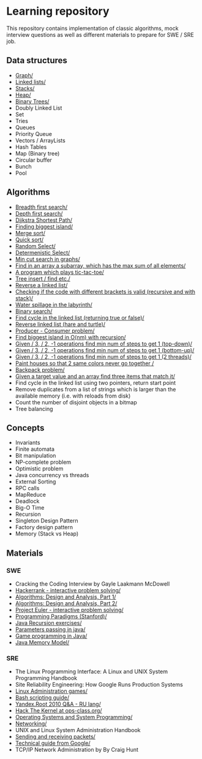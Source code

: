 # Learning repository

This repository contains implementation of classic algorithms, mock interview questions as well as different materials to prepare for SWE / SRE job.


## Data structures
* [Graph/](java/graph/Graph.java)
* [Linked lists/](java/linkedlist/LinkedList.java)
* [Stacks/](java/linkedlist/LinkedList.java)
* [Heap/](java/heap/Heap.java)
* [Binary Trees/](java/searchtree/SearchTree.java)
* Doubly Linked List
* Set
* Tries
* Queues
* Priority Queue
* Vectors / ArrayLists
* Hash Tables
* Map (Binary tree)
* Circular buffer
* Bunch
* Pool


## Algorithms
* [Breadth first search/](java/graph/ShortestPath.java)
* [Depth first search/](java/graph/FindCycle.java)
* [Dijkstra Shortest Path/](java/graph/Dijkstra.java)
* [Finding biggest island/](java/matrix/BiggestIsland.java)
* [Merge sort/](java/array/MergeSort.java)
* [Quick sort/](java/array/QuickSort.java)
* [Random Select/](java/array/RandomSelect.java)
* [Determenistic Select/](java/array/DeterministicSelect.java)
* [Min cut search in graphs/](java/graph/MinCut.java)
* [Find in an array a subarray, which has the max sum of all elements/](java/array/MaxSubArray.java)
* [A program which plays tic-tac-toe/](java/games/TicTacToe.java)
* [Tree insert / find etc./](java/searchtree/SearchTree.java)
* [Reverse a linked list/](java/linkedlist/Reverse.java)
* [Checking if the code with different brackets is valid (recursive and with stack)/](java/misc/BracketsChecker.java)
* [Water spillage in the labyrinth/](java/matrix/WaterSpillage.java)
* [Binary search/](java/array/BinarySearch.java)
* [Find cycle in the linked list (returning true or false)/](java/linkedlist/FindCycle.java)
* [Reverse linked list (hare and turtle)/](java/linkedlist/FindCycle.java)
* [Producer - Consumer problem/](java/threads/ProdCons.java)
* [Find biggest island in O(nm) with recursion/](java/matrix/BiggestIsland.java)
* [Given / 3, / 2, -1 operations find min num of steps to get 1 (top-down)/](java/dp/MinStepsTo1.java)
* [Given / 3, / 2, -1 operations find min num of steps to get 1 (bottom-up)/](java/dp/MinStepsTo1.java)
* [Given / 3, / 2, -1 operations find min num of steps to get 1 (2 threads)/](java/dp/MinStepsTo1Comb.java)
* [Paint houses so that 2 same colors never go together /](java/dp/HouseColor.java)
* [Backpack problem/](java/misc/Backpack.java)
* [Given a target value and an array find three items that match it/](java/misc/ThreeTarget.java)
* Find cycle in the linked list using two pointers, return start point
* Remove duplicates from a list of strings which is larger than the available memory (i.e. with reloads from disk)
* Count the number of disjoint objects in a bitmap
* Tree balancing


## Concepts
* Invariants
* Finite automata
* Bit manipulation
* NP-complete problem
* Optimistic problem
* Java concurrency vs threads
* External Sorting
* RPC calls
* MapReduce
* Deadlock
* Big-O Time
* Recursion
* Singleton Design Pattern
* Factory design pattern
* Memory (Stack vs Heap)


## Materials

### SWE
* Cracking the Coding Interview by Gayle Laakmann McDowell
* [Hackerrank - interactive problem solving/](https://www.hackerrank.com/)
* [Algorithms: Design and Analysis, Part 1/](https://class.coursera.org/algo-008/auth)
* [Algorithms: Design and Analysis, Part 2/](https://class.coursera.org/algo2-004/auth)
* [Project Euler - interactive problem solving/](https://projecteuler.net/)
* [Programming Paradigms (Stanford)/](http://www.youtube.com/watch?v=Ps8jOj7diA0&list=PL9D558D49CA734A02)
* [Java Recursion exercises/](http://codingbat.com/prob/p107330)
* [Parameters passing in java/](http://jonskeet.uk/java/passing.html)
* [Game programming in Java/](https://www.youtube.com/playlist?list=PLlrATfBNZ98eOOCk2fOFg7Qg5yoQfFAdf)
* [Java Memory Model/](https://www.youtube.com/watch?v=WTVooKLLVT8)

### SRE
* The Linux Programming Interface: A Linux and UNIX System Programming Handbook
* Site Reliability Engineering: How Google Runs Production Systems
* [Linux Administration games/](http://overthewire.org/wargames/)
* [Bash scripting guide/](http://guide.bash.academy/)
* [Yandex.Root 2010 Q&A - RU lang/](https://academy.yandex.ru/events/system_administration/root-2010/)
* [Hack The Kernel at ops-class.org/](https://www.ops-class.org/)
* [Operating Systems and System Programming/](https://www.youtube.com/watch?v=1IcZB26STUE&list=PL-XXv-cvA_iBDyz-ba4yDskqMDY6A1w_c)
* [Networking/](https://www.youtube.com/watch?v=rL8RSFQG8do&list=PLF360ED1082F6F2A5&index=1)
* UNIX and Linux System Administration Handbook
* [Sending and receiving packets/](http://gafferongames.com/networking-for-game-programmers/sending-and-receiving-packets/)
* [Technical guide from Google/](https://www.google.com/about/careers/students/guide-to-technical-development.html)
* TCP/IP Network Administration by By Craig Hunt
